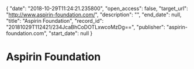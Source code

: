 {
  "date": "2018-10-29T11:24:21.235800", 
  "open_access": false, 
  "target_url": "http://www.aspirin-foundation.com/", 
  "description": "", 
  "end_date": null, 
  "title": "Aspirin Foundation", 
  "record_id": "20181029T112421/234JcaBhCoDOTLxwcoMzDg==", 
  "publisher": "aspirin-foundation.com", 
  "start_date": null
}

# Aspirin Foundation

